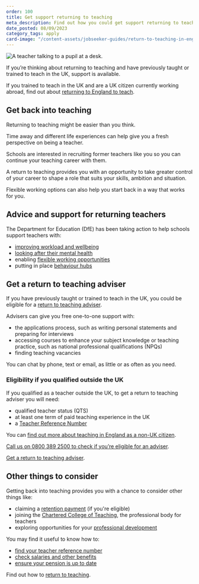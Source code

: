 ```yaml
---
order: 100
title: Get support returning to teaching
meta_description: Find out how you could get support returning to teaching, including how to get free, one-to-one guidance from a return to teaching adviser.
date_posted: 08/09/2023
category_tags: apply
card-image: "/content-assets/jobseeker-guides/return-to-teaching-in-england/return-to-teaching.jpg"
---
```


![A teacher talking to a pupil at a desk.](/content-assets/jobseeker-guides/return-to-teaching-800x300.jpg)

If you’re thinking about returning to teaching and have previously taught or trained to teach in the UK, support is available.

If you trained to teach in the UK and are a UK citizen currently working abroad, find out about [returning to England to teach](https://teaching-vacancies.service.gov.uk/jobseeker-guides/return-to-teaching-in-england/return-to-england-after-teaching-overseas).

## Get back into teaching
Returning to teaching might be easier than you think.

Time away and different life experiences can help give you a fresh perspective on being a teacher.

Schools are interested in recruiting former teachers like you so you can continue your teaching career with them.

A return to teaching provides you with an opportunity to take greater control of your career to shape a role that suits your skills, ambition and situation.

Flexible working options can also help you start back in a way that works for you.

## Advice and support for returning teachers

The Department for Education (DfE) has been taking action to help schools support teachers with:

* [improving workload and wellbeing](https://www.gov.uk/guidance/improve-workload-and-wellbeing-for-school-staff)
* [looking after their mental health](https://www.gov.uk/guidance/education-staff-wellbeing-charter)
* enabling [flexible working opportunities](https://www.gov.uk/government/collections/flexible-working-resources-for-teachers-and-schools) 
* putting in place [behaviour hubs](https://behaviourhubs.co.uk/)

## Get a return to teaching adviser
If you have previously taught or trained to teach in the UK, you could be eligible for a [return to teaching adviser](https://getintoteaching.education.gov.uk/landing/return-to-teaching-advisers).

Advisers can give you free one-to-one support with:

  * the applications process, such as writing personal statements and preparing for interviews
  * accessing courses to enhance your subject knowledge or teaching practice, such as national professional qualifications (NPQs)
  * finding teaching vacancies

You can chat by phone, text or email, as little or as often as you need.

### Eligibility if you qualified outside the UK

If you qualified as a teacher outside the UK, to get a return to teaching adviser you will need:

* qualified teacher status (QTS)
* at least one term of paid teaching experience in the UK
* a [Teacher Reference Number](https://www.gov.uk/guidance/teacher-reference-number-trn)

You can [find out more about teaching in England as a non-UK citizen](https://getintoteaching.education.gov.uk/non-uk-teachers/teach-in-england-if-you-trained-overseas).

[Call us on 0800 389 2500 to check if you’re eligible for an adviser](tel:08003892500).

[Get a return to teaching adviser](https://getintoteaching.education.gov.uk/landing/return-to-teaching-advisers).

## Other things to consider

Getting back into teaching provides you with a chance to consider other things like:

  * claiming a [retention payment](https://www.gov.uk/government/collections/additional-payments-for-teaching-eligibility-and-payment-details) (if you're eligible)
  * joining the [Chartered College of Teaching](https://chartered.college/), the professional body for teachers
  * exploring opportunities for your [professional development](https://www.gov.uk/education/teacher-training-and-professional-development) 

You may find it useful to know how to:

  * [find your teacher reference number](https://www.gov.uk/guidance/teacher-reference-number-trn) 
  * [check salaries and other benefits](https://getintoteaching.education.gov.uk/salaries-and-benefits)
  * [ensure your pension is up to date](https://www.teacherspensions.co.uk/members/working-life/deferring-your-pension/return-to-pensionable-service.aspx)

Find out how to [return to teaching](/jobseeker-guides/return-to-teaching-in-england/return-to-teaching-step-by-step).
